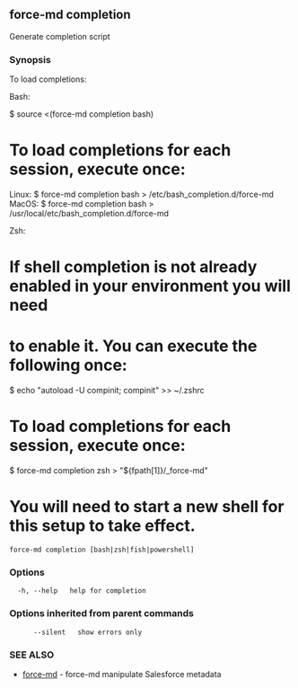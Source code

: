## force-md completion

Generate completion script

### Synopsis

To load completions:

Bash:

$ source <(force-md completion bash)

# To load completions for each session, execute once:
Linux:
  $ force-md completion bash > /etc/bash_completion.d/force-md
MacOS:
  $ force-md completion bash > /usr/local/etc/bash_completion.d/force-md

Zsh:

# If shell completion is not already enabled in your environment you will need
# to enable it.  You can execute the following once:

$ echo "autoload -U compinit; compinit" >> ~/.zshrc

# To load completions for each session, execute once:
$ force-md completion zsh > "${fpath[1]}/_force-md"

# You will need to start a new shell for this setup to take effect.


```
force-md completion [bash|zsh|fish|powershell]
```

### Options

```
  -h, --help   help for completion
```

### Options inherited from parent commands

```
      --silent   show errors only
```

### SEE ALSO

* [force-md](force-md.md)	 - force-md manipulate Salesforce metadata

